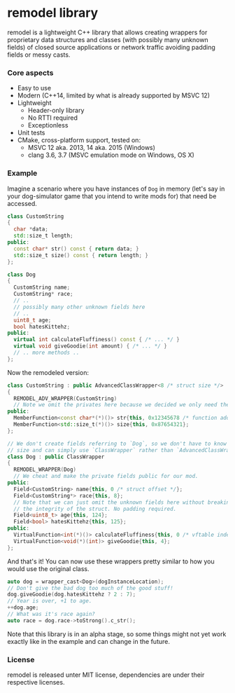 remodel library
===============

remodel is a lightweight C++ library that allows creating wrappers for
proprietary data structures and classes (with possibly many unknown fields)
of closed source applications or network traffic avoiding padding fields or
messy casts.

### Core aspects
- Easy to use
- Modern (C++14, limited by what is already supported by MSVC 12)
- Lightweight
  - Header-only library
  - No RTTI required
  - Exceptionless
- Unit tests
- CMake, cross-platform support, tested on:
  - MSVC 12 aka. 2013, 14 aka. 2015 (Windows)
  - clang 3.6, 3.7 (MSVC emulation mode on Windows, OS X)

### Example
Imagine a scenario where you have instances of `Dog` in memory (let's say in
your dog-simulator game that you intend to write mods for) that need be
accessed.

```c++
class CustomString
{
  char *data;
  std::size_t length;
public:
  const char* str() const { return data; }
  std::size_t size() const { return length; }
};

class Dog
{
  CustomString name;
  CustomString* race;
  // ..
  // possibly many other unknown fields here
  // ..
  uint8_t age;
  bool hatesKittehz;
public:
  virtual int calculateFluffiness() const { /* ... */ }
  virtual void giveGoodie(int amount) { /* ... */ }
  // .. more methods ..
};
```

Now the remodeled version:
```c++
class CustomString : public AdvancedClassWrapper<8 /* struct size */>
{
  REMODEL_ADV_WRAPPER(CustomString)
  // Note we omit the privates here because we decided we only need the methods.
public:
  MemberFunction<const char*(*)()> str{this, 0x12345678 /* function addr */};
  MemberFunction<std::size_t(*)()> size{this, 0x87654321};
};

// We don't create fields referring to `Dog`, so we don't have to know its
// size and can simply use `ClassWrapper` rather than `AdvancedClassWrapper`.
class Dog : public ClassWrapper
{
  REMODEL_WRAPPER(Dog)
  // We cheat and make the private fields public for our mod.
public:
  Field<CustomString> name{this, 0 /* struct offset */};
  Field<CustomString*> race{this, 8};
  // Note that we can just omit the unknown fields here without breaking
  // the integrity of the struct. No padding required.
  Field<uint8_t> age{this, 124};
  Field<bool> hatesKittehz{this, 125};
public:
  VirtualFunction<int(*)()> calculateFluffiness{this, 0 /* vftable index */};
  VirtualFunction<void(*)(int)> giveGoodie{this, 4};
};
```

And that's it! You can now use these wrappers pretty similar to how you would
use the original class.
```c++
auto dog = wrapper_cast<Dog>(dogInstanceLocation);
// Don't give the bad dog too much of the good stuff!
dog.giveGoodie(dog.hatesKittehz ? 2 : 7);
// Year is over, +1 to age.
++dog.age;
// What was it's race again?
auto race = dog.race->toStrong().c_str();
```

Note that this library is in an alpha stage, so some things might not yet work
exactly like in the example and can change in the future.

### License
remodel is released unter MIT license, dependencies are under their
respective licenses.
